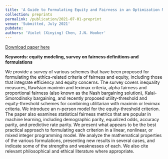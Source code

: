 ```yaml
---
title: 'A Guide to Formulating Equity and Fairness in an Optimization Model'
collection: preprints
permalink: /publication/2021-07-01-preprint
venue: 'Submitted, July 2021'
pubdate:
authors: 'Violet (Xinying) Chen, J.N. Hooker'
---
```


[Download paper here](https://vxychen.github.io/files/EquityEfficiencyGuide-full.pdf)

**Keywords: equity modeling, survey on fairness definitions and formulations**

We provide a survey of various schemes that have been proposed for formulating the ethics-related criteria of fairness and equity, including those that integrate efficiency and equity concerns. The survey covers inequality measures, Rawlsian maximin and leximax criteria, alpha fairness and proportional fairness (also known as the Nash bargaining solution), Kalai-Smorodinsky bargaining, and recently proposed utility-threshold and equity-threshold schemes for combining utilitarian with maximin or leximax criteria. We introduce an n-person model for the equity-threshold criterion. The paper also examines statistical fairness metrics that are popular in machine learning, including demographic parity, equalized odds, accuracy parity, and predictive rate parity. We present what appears to be the best practical approach to formulating each criterion in a linear, nonlinear, or mixed integer programming model. We analyze the mathematical properties of the various formulations, presenting new results in several cases, and indicate some of the strengths and weaknesses of each. We also cite relevant philosophical and ethical literature where appropriate.
